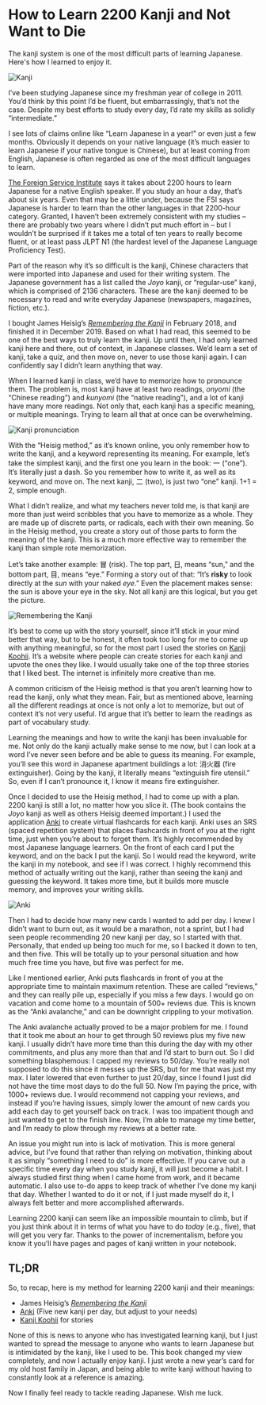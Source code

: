 # How to Learn 2200 Kanji and Not Want to Die

The kanji system is one of the most difficult parts of learning Japanese. Here's how I learned to enjoy it.

![Kanji](https://b.kisscc0.com/20180813/bqe/kisscc0-kanji-chinese-characters-symbol-ideogram-kanji-ri-5b71a075c2e090.9634150015341733017982.png)

I’ve been studying Japanese since my freshman year of college in 2011. You’d think by this point I’d be fluent, but embarrassingly, that’s not the case. Despite my best efforts to study every day, I’d rate my skills as solidly “intermediate.”

I see lots of claims online like “Learn Japanese in a year!” or even just a few months. Obviously it depends on your native language (it’s much easier to learn Japanese if your native tongue is Chinese), but at least coming from English, Japanese is often regarded as one of the most difficult languages to learn.

[The Foreign Service Institute](https://effectivelanguagelearning.com/language-guide/language-difficulty/) says it takes about 2200 hours to learn Japanese for a native English speaker. If you study an hour a day, that’s about six years. Even that may be a little under, because the FSI says Japanese is harder to learn than the other languages in that 2200-hour category. Granted, I haven’t been extremely consistent with my studies – there are probably two years where I didn’t put much effort in – but I wouldn’t be surprised if it takes me a total of ten years to really become fluent, or at least pass JLPT N1 (the hardest level of the Japanese Language Proficiency Test).

Part of the reason why it’s so difficult is the kanji, Chinese characters that were imported into Japanese and used for their writing system. The Japanese government has a list called the *Joyo* kanji, or “regular-use” kanji, which is comprised of 2136 characters. These are the kanji deemed to be necessary to read and write everyday Japanese (newspapers, magazines, fiction, etc.).

I bought James Heisig’s [*Remembering the Kanji*](https://en.wikipedia.org/wiki/Remembering_the_Kanji_and_Remembering_the_Hanzi) in February 2018, and finished it in December 2019. Based on what I had read, this seemed to be one of the best ways to truly learn the kanji. Up until then, I had only learned kanji here and there, out of context, in Japanese classes. We’d learn a set of kanji, take a quiz, and then move on, never to use those kanji again. I can confidently say I didn’t learn anything that way.

When I learned kanji in class, we’d have to memorize how to pronounce them. The problem is, most kanji have at least two readings, *onyomi* (the “Chinese reading”) and *kunyomi* (the “native reading”), and a lot of kanji have many more readings. Not only that, each kanji has a specific meaning, or multiple meanings. Trying to learn all that at once can be overwhelming.

![Kanji pronunciation](https://tse3.mm.bing.net/th?id=OIP.Da8O_cK62A_tF0pd7OCCYAHaKg&pid=Api)

With the “Heisig method,” as it’s known online, you only remember how to write the kanji, and a keyword representing its meaning. For example, let’s take the simplest kanji, and the first one you learn in the book: 一 (“one”). It’s literally just a dash. So you remember how to write it, as well as its keyword, and move on. The next kanji, 二 (two), is just two “one” kanji. 1+1 = 2, simple enough.

What I didn’t realize, and what my teachers never told me, is that kanji are more than just weird scribbles that you have to memorize as a whole. They are made up of discrete parts, or radicals, each with their own meaning. So in the Heisig method, you create a story out of those parts to form the meaning of the kanji. This is a much more effective way to remember the kanji than simple rote memorization.

Let’s take another example: 冒 (risk). The top part, 日, means “sun,” and the bottom part, 目, means “eye.” Forming a story out of that: “It’s **risky** to look directly at the *sun* with your naked *eye*.” Even the placement makes sense: the sun is above your eye in the sky. Not all kanji are this logical, but you get the picture.

![Remembering the Kanji](https://tse2.mm.bing.net/th?id=OIP.Tk81JgDtPdlpesgiWDrWfwHaK_&pid=Api)

It’s best to come up with the story yourself, since it’ll stick in your mind better that way, but to be honest, it often took too long for me to come up with anything meaningful, so for the most part I used the stories on [Kanji Koohii](https://kanji.koohii.com/). It’s a website where people can create stories for each kanji and upvote the ones they like. I would usually take one of the top three stories that I liked best. The internet is infinitely more creative than me.

A common criticism of the Heisig method is that you aren’t learning how to read the kanji, only what they mean. Fair, but as mentioned above, learning all the different readings at once is not only a lot to memorize, but out of context it’s not very useful. I’d argue that it’s better to learn the readings as part of vocabulary study.

Learning the meanings and how to write the kanji has been invaluable for me. Not only do the kanji actually make sense to me now, but I can look at a word I’ve never seen before and be able to guess its meaning. For example, you’ll see this word in Japanese apartment buildings a lot: 消火器 (fire extinguisher). Going by the kanji, it literally means “extinguish fire utensil.” So, even if I can’t pronounce it, I know it means fire extinguisher.

Once I decided to use the Heisig method, I had to come up with a plan. 2200 kanji is still a lot, no matter how you slice it. (The book contains the *Joyo* kanji as well as others Heisig deemed important.) I used the application [Anki](https://apps.ankiweb.net/) to create virtual flashcards for each kanji. Anki uses an SRS (spaced repetition system) that places flashcards in front of you at the right time, just when you’re about to forget them. It’s highly recommended by most Japanese language learners. On the front of each card I put the keyword, and on the back I put the kanji. So I would read the keyword, write the kanji in my notebook, and see if I was correct. I highly recommend this method of actually writing out the kanji, rather than seeing the kanji and guessing the keyword. It takes more time, but it builds more muscle memory, and improves your writing skills.

![Anki](https://tse2.mm.bing.net/th?id=OIP.TxEoqDqhNX-M9JtSjtNT9AHaD4&pid=Api)

Then I had to decide how many new cards I wanted to add per day. I knew I didn’t want to burn out, as it would be a marathon, not a sprint, but I had seen people recommending 20 new kanji per day, so I started with that. Personally, that ended up being too much for me, so I backed it down to ten, and then five. This will be totally up to your personal situation and how much free time you have, but five was perfect for me.

Like I mentioned earlier, Anki puts flashcards in front of you at the appropriate time to maintain maximum retention. These are called “reviews,” and they can really pile up, especially if you miss a few days. I would go on vacation and come home to a mountain of 500+ reviews due. This is known as the “Anki avalanche,” and can be downright crippling to your motivation.

The Anki avalanche actually proved to be a major problem for me. I found that it took me about an hour to get through 50 reviews plus my five new kanji. I usually didn’t have more time than this during the day with my other commitments, and plus any more than that and I’d start to burn out. So I did something blasphemous: I capped my reviews to 50/day. You’re really not supposed to do this since it messes up the SRS, but for me that was just my max. I later lowered that even further to just 20/day, since I found I just did not have the time most days to do the full 50. Now I’m paying the price, with 1000+ reviews due. I would recommend not capping your reviews, and instead if you’re having issues, simply lower the amount of new cards you add each day to get yourself back on track. I was too impatient though and just wanted to get to the finish line. Now, I’m able to manage my time better, and I’m ready to plow through my reviews at a better rate.

An issue you might run into is lack of motivation. This is more general advice, but I’ve found that rather than relying on motivation, thinking about it as simply “something I need to do” is more effective. If you carve out a specific time every day when you study kanji, it will just become a habit. I always studied first thing when I came home from work, and it became automatic. I also use to-do apps to keep track of whether I’ve done my kanji that day. Whether I wanted to do it or not, if I just made myself do it, I always felt better and more accomplished afterwards.

Learning 2200 kanji can seem like an impossible mountain to climb, but if you just think about it in terms of what you have to do *today* (e.g., five), that will get you very far. Thanks to the power of incrementalism, before you know it you’ll have pages and pages of kanji written in your notebook.

## TL;DR

So, to recap, here is my method for learning 2200 kanji and their meanings:

* James Heisig’s [*Remembering the Kanji*](https://www.amazon.com/Remembering-Kanji-Complete-Japanese-Characters/dp/0824835921/ref=sr_1_1?crid=18IP9F2FQSY02&keywords=remembering+the+kanji&qid=1576373884&sprefix=remembering%2Caps%2C205&sr=8-1)
* [Anki](https://apps.ankiweb.net/) (Five new kanji per day, but adjust to your needs)
* [Kanji Koohii](https://kanji.koohii.com/) for stories

None of this is news to anyone who has investigated learning kanji, but I just wanted to spread the message to anyone who wants to learn Japanese but is intimidated by the kanji, like I used to be. This book changed my view completely, and now I actually enjoy kanji. I just wrote a new year’s card for my old host family in Japan, and being able to write kanji without having to constantly look at a reference is amazing.

Now I finally feel ready to tackle reading Japanese. Wish me luck.